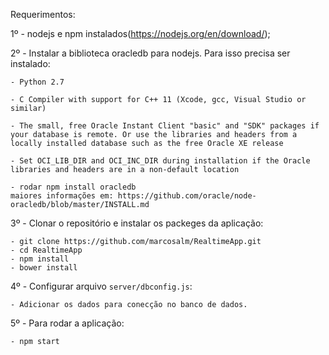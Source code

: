 Requerimentos:

1º - nodejs e npm instalados(https://nodejs.org/en/download/);

2º - Instalar a biblioteca oracledb para nodejs. Para isso precisa ser instalado: 

    - Python 2.7
    
    - C Compiler with support for C++ 11 (Xcode, gcc, Visual Studio or similar)
    
    - The small, free Oracle Instant Client "basic" and "SDK" packages if your database is remote. Or use the libraries and headers from a locally installed database such as the free Oracle XE release
    
    - Set OCI_LIB_DIR and OCI_INC_DIR during installation if the Oracle libraries and headers are in a non-default location
    
    - rodar npm install oracledb 
    maiores informações em: https://github.com/oracle/node-oracledb/blob/master/INSTALL.md
    
3º - Clonar o repositório e instalar os packeges da aplicação:
    
    - git clone https://github.com/marcosalm/RealtimeApp.git
    - cd RealtimeApp
    - npm install
    - bower install
    
4º - Configurar arquivo `server/dbconfig.js`:
    
    - Adicionar os dados para conecção no banco de dados.
    
5º - Para rodar a aplicação:
    
    - npm start